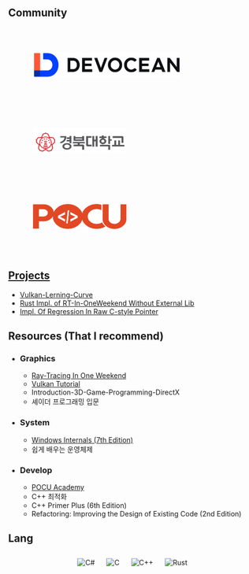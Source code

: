 ## Community

<div align="left"> 
<a href="https://devocean.sk.com/" target="_blank">
<img src="devocean.jpg" width=300 height=51 style="margin: 50px" />

<a href="https://knu.ac.kr/" target="_blank">
<img src="KNU_LOGO.png" width=190 height=51 style="margin: 50px" />

<a href="https://pocu.academy/ko" target="_blank">
<img src="pocu_logo.png" width=190 height=51 style="margin: 50px" />
</div> 

## Projects  
  
  * [Vulkan-Lerning-Curve](https://github.com/DevGolbang/vulkan_tutorial)
  * [Rust Impl. of RT-In-OneWeekend Without External Lib](https://github.com/DevGolbang/RayTracingInOneWeekend-Rust)
  * [Impl. Of Regression In Raw C-style Pointer]()
  
## Resources (That I recommend)
  
  * ### Graphics
  
    - [Ray-Tracing In One Weekend](https://raytracing.github.io/books/RayTracingTheNextWeek.html)
    - [Vulkan Tutorial](https://vulkan-tutorial.com/)
    - Introduction-3D-Game-Programming-DirectX
    - 셰이더 프로그래밍 입문
  
  * ### System
  
    - [Windows Internals (7th Edition)](https://learn.microsoft.com/en-us/sysinternals/resources/windows-internals)
    - 쉽게 배우는 운영체제
  
  * ### Develop
  
    - [POCU Academy](https://pocu.academy/ko)
    - C++ 최적화
    - C++ Primer Plus (6th Edition)
    - Refactoring: Improving the Design of Existing Code (2nd Edition)
  
## Lang
<div align="center">  
<img style="margin: 10px" src="https://profilinator.rishav.dev/skills-assets/csharp-original.svg" alt="C#" height="50" />
<img style="margin: 10px" src="https://profilinator.rishav.dev/skills-assets/c-original.svg" alt="C" height="50" />  
<img style="margin: 10px" src="https://profilinator.rishav.dev/skills-assets/cplusplus-original.svg" alt="C++" height="50" />  
<img style="margin: 10px" src="https://profilinator.rishav.dev/skills-assets/rust-plain.svg" alt="Rust" height="50" />  
</div>  

